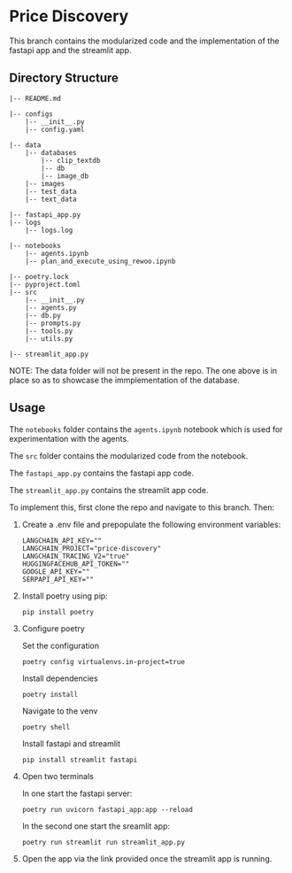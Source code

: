 # Price Discovery
This branch contains the modularized code and the implementation of the fastapi app and the streamlit app.


## Directory Structure
```
|-- README.md

|-- configs
    |-- __init__.py
    |-- config.yaml

|-- data
    |-- databases
        |-- clip_textdb
        |-- db
        |-- image_db
    |-- images
    |-- test_data
    |-- text_data

|-- fastapi_app.py
|-- logs
    |-- logs.log

|-- notebooks
    |-- agents.ipynb
    |-- plan_and_execute_using_rewoo.ipynb

|-- poetry.lock
|-- pyproject.toml
|-- src
    |-- __init__.py
    |-- agents.py
    |-- db.py
    |-- prompts.py
    |-- tools.py
    |-- utils.py

|-- streamlit_app.py
```

NOTE: The data folder will not be present in the repo. The one above is in place so as to showcase the immplementation of the database.

## Usage

The `notebooks` folder contains the `agents.ipynb` notebook which is used for experimentation with the agents.

The `src` folder contains the modularized code from the notebook.

The `fastapi_app.py`  contains the fastapi app code.

The `streamlit_app.py` contains the streamlit app code.

To implement this, first clone the repo and navigate to this branch. Then:
1. Create a .env file and prepopulate the following environment variables:

    ```
    LANGCHAIN_API_KEY=""
    LANGCHAIN_PROJECT="price-discovery"
    LANGCHAIN_TRACING_V2="true"
    HUGGINGFACEHUB_API_TOKEN=""
    GOOGLE_API_KEY=""
    SERPAPI_API_KEY=""
    ```

2. Install poetry using pip:

    `pip install poetry`

3. Configure poetry

    Set the configuration

    `poetry config virtualenvs.in-project=true`

    Install dependencies

    `poetry install`

    Navigate to the venv

    `poetry shell`

    Install fastapi and streamlit

    `pip install streamlit fastapi`

4. Open two terminals

    In one start the fastapi server:

    `poetry run uvicorn fastapi_app:app --reload`

    In the second one start the sreamlit app:

    `poetry run streamlit run streamlit_app.py`

5. Open the app via the link provided once the streamlit app is running.
